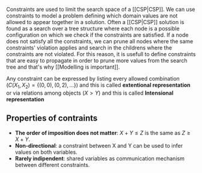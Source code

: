 Constraints are used to limit the search space of a [[CSP|CSP]]. We can use constraints to model a problem defining which domain values are not allowed to appear together in a solution. Often a [[CSP|CSP]] solution is found as a search over a tree structure where each node is a possible configuration on which we check if the constraints are satisfied. If a node does not satisfy all the constraints, we can prune all nodes where the same constraints' violation applies and search in the childrens where the constraints are not violated. For this reason, it is usefull to define constraints that are easy to propagate in order to prune more values from the search tree and that's why [[Modelling is important]].

Any constraint can be expressed by listing every allowed combination ($C(X_1,X_2) = \{(0,0),(0,2), \dots\}$) and this is called __extentional representation__ or via relations among objects ($X > Y$) and this is called __Intensional representation__

## Properties of contraints

- __The order of imposition does not matter__: $X + Y \leq Z$ is the same as $Z \geq X + Y$.
- __Non-directional__: a constraint between X and Y can be used to infer values on both variables.
- __Rarely indipendent__: shared variables as communication mechanism between different constraints.